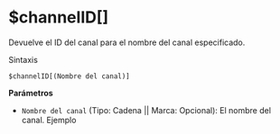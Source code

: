 # $channelID[]

Devuelve el ID del canal para el nombre del canal especificado.

Sintaxis
```
$channelID[(Nombre del canal)]
```

**Parámetros**

- `Nombre del canal` (Tipo: Cadena || Marca: Opcional): El nombre del canal.
Ejemplo